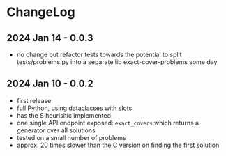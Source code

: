 # ChangeLog

## 2024 Jan 14 - 0.0.3

* no change but refactor tests towards the potential to split
  tests/problems.py into a separate lib exact-cover-problems
  some day

## 2024 Jan 10 - 0.0.2

* first release
* full Python, using dataclasses with slots
* has the S heurisitic implemented
* one single API endpoint exposed: `exact_covers`
  which returns a generator over all solutions
* tested on a small number of problems
* approx. 20 times slower than the C version
  on finding the first solution
